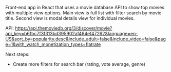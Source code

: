 Front-end app in React that uses a movie database API to show top movies with multiple view options. Main view is full list with filter search by movie title. Second view is modal details view for individual movies.

API: https://api.themoviedb.org/3/discover/movie?api_key=b6fbc7f3f313bd395902af464ef47262&language=en-US&sort_by=popularity.desc&include_adult=false&include_video=false&page=1&with_watch_monetization_types=flatrate

Next steps:
- Create more filters for search bar (rating, vote average, genre)
